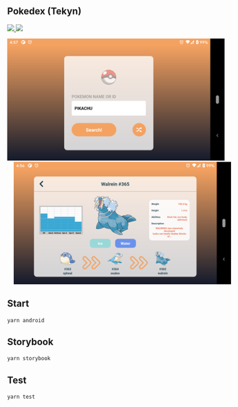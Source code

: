 ## Pokedex (Tekyn)

<p>
  <a href="https://app.travis-ci.com/github/tsirysndr/tekyn-pokedex" target="_blank">
    <img src="https://app.travis-ci.com/tsirysndr/tekyn-pokedex.svg?branch=master" />
  </a>
  <a href="https://codecov.io/gh/tsirysndr/tekyn-pokedex" target="_blank">
    <img src="https://codecov.io/gh/tsirysndr/tekyn-pokedex/branch/master/graph/badge.svg?token=" />
  </a>
</p>
<img width="600px" src="./preview-1.png">
<img width="600px" style="margin-left: 15px" src="./preview-2.png">

## Start

```sh
yarn android
```

## Storybook

```sh
yarn storybook
```

## Test

```sh
yarn test
```
